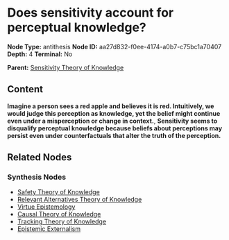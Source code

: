 # Does sensitivity account for perceptual knowledge?

**Node Type:** antithesis
**Node ID:** aa27d832-f0ee-4174-a0b7-c75bc1a70407
**Depth:** 4
**Terminal:** No

**Parent:** [Sensitivity Theory of Knowledge](sensitivity-theory-of-knowledge-synthesis-8263de9e-adb7-43b2-b6fc-2cc766845739.md)

## Content

**Imagine a person sees a red apple and believes it is red. Intuitively, we would judge this perception as knowledge, yet the belief might continue even under a misperception or change in context.**, **Sensitivity seems to disqualify perceptual knowledge because beliefs about perceptions may persist even under counterfactuals that alter the truth of the perception.**

## Related Nodes

### Synthesis Nodes

- [Safety Theory of Knowledge](safety-theory-of-knowledge-synthesis-4e2a453e-4ea9-45b8-9bb7-64f884544f32.md)
- [Relevant Alternatives Theory of Knowledge](relevant-alternatives-theory-of-knowledge-synthesis-f61d6dfd-a0c8-4e0a-b692-84ec192d44e6.md)
- [Virtue Epistemology](virtue-epistemology-synthesis-6609c9a2-8d6c-4aae-ae1a-ed8b59ecd774.md)
- [Causal Theory of Knowledge](causal-theory-of-knowledge-synthesis-90d6b551-0158-426e-9682-5629292a1c28.md)
- [Tracking Theory of Knowledge](tracking-theory-of-knowledge-synthesis-a67d0a69-a0fa-470b-8299-3f2f7dff8821.md)
- [Epistemic Externalism](epistemic-externalism-synthesis-446e5c4a-73ba-453e-a757-d10befe2814f.md)
